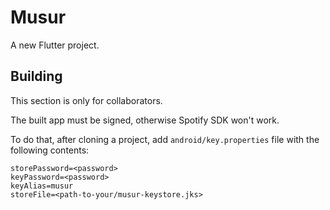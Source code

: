 # Musur

A new Flutter project.

## Building

This section is only for collaborators.

The built app must be signed, otherwise Spotify SDK won't work.

To do that, after cloning a project, add `android/key.properties` file with the
following contents:

```
storePassword=<password>
keyPassword=<password>
keyAlias=musur
storeFile=<path-to-your/musur-keystore.jks>
```
